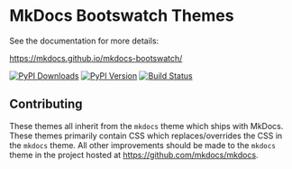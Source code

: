 # MkDocs Bootswatch Themes

See the documentation for more details:

https://mkdocs.github.io/mkdocs-bootswatch/

[![PyPI Downloads][pypi-dl-image]][pypi-dl-link]
[![PyPI Version][pypi-v-image]][pypi-v-link]
[![Build Status][travis-image]][travis-link]

[pypi-dl-image]: https://img.shields.io/pypi/dm/mkdocs-bootswatch.svg
[pypi-dl-link]: https://pypi.python.org/pypi/mkdocs-bootswatch
[pypi-v-image]: https://img.shields.io/pypi/v/mkdocs-bootswatch.svg
[pypi-v-link]: https://pypi.python.org/pypi/mkdocs-bootswatch
[travis-image]: https://img.shields.io/travis/mkdocs/mkdocs-bootswatch/master.svg
[travis-link]: https://travis-ci.org/mkdocs/mkdocs-bootswatch

## Contributing

These themes all inherit from the `mkdocs` theme which ships with MkDocs. These
themes primarily contain CSS which replaces/overrides the CSS in the `mkdocs`
theme.  All other improvements should be made to the `mkdocs` theme in the
project hosted at <https://github.com/mkdocs/mkdocs>.
